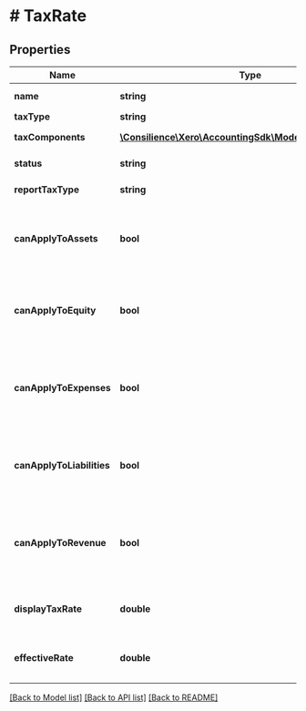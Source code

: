 # # TaxRate

## Properties

Name | Type | Description | Notes
------------ | ------------- | ------------- | -------------
**name** | **string** | Name of tax rate | [optional] 
**taxType** | **string** | The tax type | [optional] 
**taxComponents** | [**\Consilience\Xero\AccountingSdk\Model\TaxComponent[]**](TaxComponent.md) | See TaxComponents | [optional] 
**status** | **string** | See Status Codes | [optional] 
**reportTaxType** | **string** | See ReportTaxTypes | 
**canApplyToAssets** | **bool** | Boolean to describe if tax rate can be used for asset accounts i.e.  true,false | [optional] 
**canApplyToEquity** | **bool** | Boolean to describe if tax rate can be used for equity accounts i.e true,false | [optional] 
**canApplyToExpenses** | **bool** | Boolean to describe if tax rate can be used for expense accounts  i.e. true,false | [optional] 
**canApplyToLiabilities** | **bool** | Boolean to describe if tax rate can be used for liability accounts  i.e. true,false | [optional] 
**canApplyToRevenue** | **bool** | Boolean to describe if tax rate can be used for revenue accounts i.e. true,false | [optional] 
**displayTaxRate** | **double** | Tax Rate (decimal to 4dp) e.g 12.5000 | [optional] 
**effectiveRate** | **double** | Effective Tax Rate (decimal to 4dp) e.g 12.5000 | [optional] 

[[Back to Model list]](../../README.md#documentation-for-models) [[Back to API list]](../../README.md#documentation-for-api-endpoints) [[Back to README]](../../README.md)


